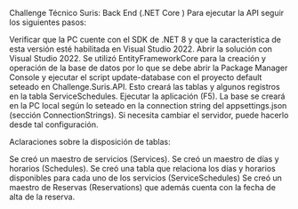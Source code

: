 Challenge Técnico Suris: Back End (.NET Core )
Para ejecutar la API seguir los siguientes pasos:

Verificar que la PC cuente con el SDK de .NET 8 y que la característica de esta versión esté habilitada en Visual Studio 2022.
Abrir la solución con Visual Studio 2022.
Se utilizó EntityFrameworkCore para la creación y operación de la base de datos por lo que se debe abrir la Package Manager Console y ejecutar el script update-database con el proyecto default seteado en Challenge.Suris.API. Esto creará las tablas y algunos registros en la tabla ServiceSchedules.
Ejecutar la aplicación (F5).
La base se creará en la PC local según lo seteado en la connection string del appsettings.json (sección ConnectionStrings). Si necesita cambiar el servidor, puede hacerlo desde tal configuración.

Aclaraciones sobre la disposición de tablas:

Se creó un maestro de servicios (Services).
Se creó un maestro de días y horarios (Schedules).
Se creó una tabla que relaciona los días y horarios disponibles para cada uno de los servicios (ServiceSchedules)
Se creó un maestro de Reservas (Reservations) que además cuenta con la fecha de alta de la reserva.
